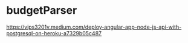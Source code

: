 # budgetParser


https://vips3201v.medium.com/deploy-angular-app-node-js-api-with-postgresql-on-heroku-a7329b05c487